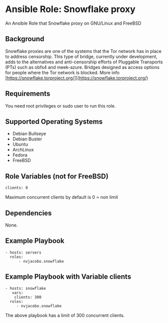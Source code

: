 Ansible Role: Snowflake proxy
=========

An Ansible Role that Snowflake proxy on GNU/Linux and FreeBSD

Background
------------
Snowflake proxies are one of the systems that the Tor network has in place to address censorship. This type of bridge, currently under development, adds to the alternatives and anti-censorship efforts of Pluggable Transports (PTs) such as obfs4 and meek-azure. Bridges designed as access options for people where the Tor network is blocked. More info [https://snowflake.torproject.org/]](https://snowflake.torproject.org/)

Requirements
------------

You need root privileges or sudo user to run this role.

Supported Operating Systems
------------
- Debian Bullseye
- Debian Buster
- Ubuntu
- ArchLinux
- Fedora  
- FreeBSD

Role Variables (not for FreeBSD)
----------------

    clients: 0

Maximum concurrent clients by default is 0 = non limit

Dependencies
------------

None.

Example Playbook
----------------

    - hosts: servers
      roles:
          - nvjacobo.snowflake

Example Playbook with Variable clients
----------------

    - hosts: snowflake
       vars:
        clients: 300
      roles:
         - nvjacobo.snowflake

The above playbook has a limit of 300 concurrent clients.
